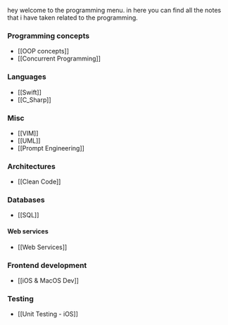 
hey welcome to the programming menu. in here you can find all the notes that i have taken related to the programming.

### Programming concepts 
- [[OOP concepts]]
- [[Concurrent Programming]]


### Languages 
- [[Swift]]
- [[C_Sharp]]

### Misc
- [[VIM]]
- [[UML]]
- [[Prompt Engineering]]

### Architectures 
- [[Clean Code]]

### Databases 
- [[SQL]]

#### Web services 
- [[Web Services]]

### Frontend development 

- [[iOS & MacOS Dev]]

### Testing

- [[Unit Testing - iOS]]